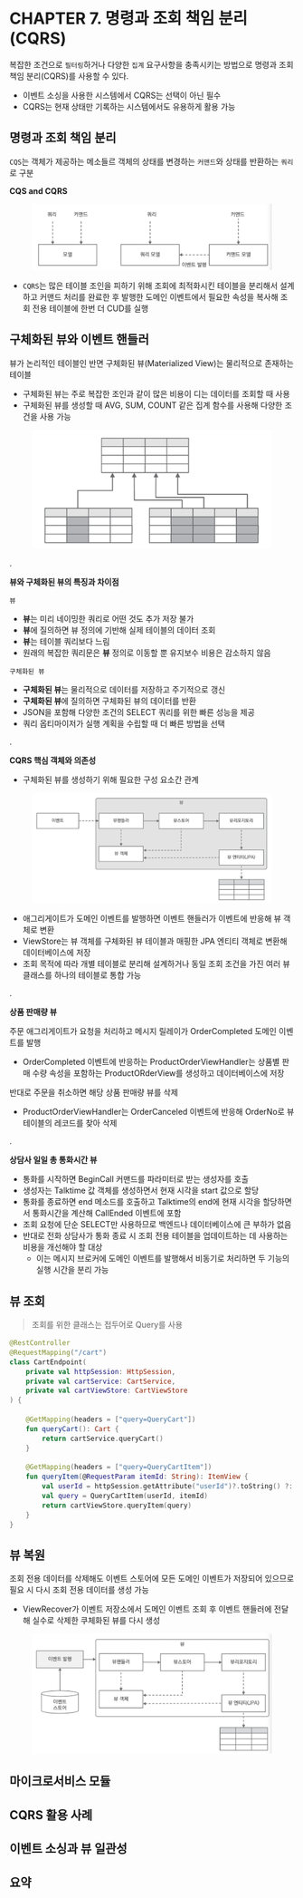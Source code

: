 # CHAPTER 7. 명령과 조회 책임 분리(CQRS)

복잡한 조건으로 `필터링`하거나 다양한 `집계` 요구사항을 충족시키는 방법으로 명령과 조회 책임 분리(CQRS)를 사용할 수 있다.
- 이벤트 소싱을 사용한 시스템에서 CQRS는 선택이 아닌 필수
- CQRS는 현재 상태만 기록하는 시스템에서도 유용하게 활용 가능

## 명령과 조회 책임 분리

`CQS`는 객체가 제공하는 메소들르 객체의 상태를 변경하는 `커맨드`와 상태를 반환하는 `쿼리`로 구분

**CQS and CQRS**

<figure><img src="../../.gitbook/assets/microservices-eventsourcing/7-1.png" alt=""><figcaption></figcaption></figure>

- `CQRS`는 많은 테이블 조인을 피하기 위해 조회에 최적화시킨 테이블을 분리해서 설계하고 커맨드 처리를 완료한 후 발행한 도메인 이벤트에서 필요한 속성을 복사해 조회 전용 테이블에 한번 더 CUD를 실행

## 구체화된 뷰와 이벤트 핸들러

뷰가 논리적인 테이블인 반면 구체화된 뷰(Materialized View)는 물리적으로 존재하는 테이블
- 구체화된 뷰는 주로 복잡한 조인과 같이 많은 비용이 디는 데이터를 조회할 때 사용
- 구체화된 뷰를 생성할 때 AVG, SUM, COUNT 같은 집계 함수를 사용해 다양한 조건을 사용 가능

<figure><img src="../../.gitbook/assets/microservices-eventsourcing/7-3.png" alt=""><figcaption></figcaption></figure>

.

**뷰와 구체화된 뷰의 특징과 차이점**

`뷰`
- **뷰**는 미리 네이밍한 쿼리로 어떤 것도 추가 저장 불가
- **뷰**에 질의하면 뷰 정의에 기반해 실제 테이블의 데이터 조회
- **뷰**는 테이블 쿼리보다 느림
- 원래의 복잡한 쿼리문은 **뷰** 정의로 이동할 뿐 유지보수 비용은 감소하지 않음

`구체화된 뷰`
- **구체화된 뷰**는 물리적으로 데이터를 저장하고 주기적으로 갱신
- **구체화된 뷰**에 질의하면 구체화된 뷰의 데이터를 반환
- JSON을 포함해 다양한 조건의 SELECT 쿼리를 위한 빠른 성능을 제공
- 쿼리 옵티마이저가 실행 계획을 수립할 때 더 빠른 방법을 선택

.

**CQRS 핵심 객체와 의존성**
- 구체화된 뷰를 생성하기 위해 필요한 구성 요소간 관계

<figure><img src="../../.gitbook/assets/microservices-eventsourcing/7-4.png" alt=""><figcaption></figcaption></figure>

- 애그리게이트가 도메인 이벤트를 발행하면 이벤트 핸들러가 이벤트에 반응해 뷰 객체로 변환
- ViewStore는 뷰 객체를 구체화된 뷰 테이블과 매핑한 JPA 엔티티 객체로 변환해 데이터베이스에 저장
- 조회 목적에 따라 개별 테이블로 분리해 설계하거나 동일 조회 조건을 가진 여러 뷰 클래스를 하나의 테이블로 통합 가능

.

**상품 판매량 뷰**

주문 애그리게이트가 요청을 처리하고 메시지 릴레이가 OrderCompleted 도메인 이벤트를 발행
- OrderCompleted 이벤트에 반응하는 ProductOrderViewHandler는 상품별 판매 수량 속성을 포함하는 ProductORderView를 생성하고 데이터베이스에 저장

반대로 주문을 취소하면 해당 상품 판매량 뷰를 삭제
- ProductOrderViewHandler는 OrderCanceled 이벤트에 반응해 OrderNo로 뷰 테이블의 레코드를 찾아 삭제

.

**상담사 일일 총 통화시간 뷰**
- 통화를 시작하면 BeginCall 커맨드를 파라미터로 받는 생성자를 호출
- 생성자는 Talktime 값 객체를 생성하면서 현재 시각을 start 값으로 할당
- 통화를 종료하면 end 메소드를 호출하고 Talktime의 end에 현재 시각을 할당하면서 통화시간을 계산해 CallEnded 이벤트에 포함
- 조회 요청에 단순 SELECT만 사용하므로 백엔드나 데이터베이스에 큰 부하가 없음
- 반대로 전화 상담사가 통화 종료 시 조회 전용 테이블을 업데이트하는 데 사용하는 비용을 개선해야 할 대상
  - 이는 메시지 브로커에 도메인 이벤트를 발행해서 비동기로 처리하면 두 기능의 실행 시간을 분리 가능

## 뷰 조회

> 조회를 위한 클래스는 접두어로 Query를 사용

```kotlin
@RestController
@RequestMapping("/cart")
class CartEndpoint(
    private val httpSession: HttpSession,
    private val cartService: CartService,
    private val cartViewStore: CartViewStore
) {

    @GetMapping(headers = ["query=QueryCart"])
    fun queryCart(): Cart {
        return cartService.queryCart()
    }

    @GetMapping(headers = ["query=QueryCartItem"])
    fun queryItem(@RequestParam itemId: String): ItemView {
        val userId = httpSession.getAttribute("userId")?.toString() ?: throw IllegalStateException("User not logged in")
        val query = QueryCartItem(userId, itemId)
        return cartViewStore.queryItem(query)
    }
}
```

## 뷰 복원

조회 전용 데이터를 삭제해도 이벤트 스토어에 모든 도메인 이벤트가 저장되어 있으므로 필요 시 다시 조회 전용 데이터를 생성 가능
- ViewRecover가 이벤트 저장소에서 도메인 이벤트 조회 후 이벤트 핸들러에 전달해 실수로 삭제한 쿠체화된 뷰를 다시 생성

<figure><img src="../../.gitbook/assets/microservices-eventsourcing/7-6.png" alt=""><figcaption></figcaption></figure>

## 마이크로서비스 모듈

## CQRS 활용 사례

## 이벤트 소싱과 뷰 일관성

## 요약
